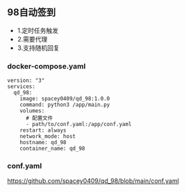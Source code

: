 ## 98自动签到

* 1.定时任务触发
* 2.需要代理
* 3.支持随机回复

### docker-compose.yaml
```
version: "3"
services:
  qd_98:
    image: spacey0409/qd_98:1.0.0
    command: python3 /app/main.py
    volumes:
      # 配置文件
      - path/to/conf.yaml:/app/conf.yaml
    restart: always
    network_mode: host
    hostname: qd_98
    container_name: qd_98
```

### conf.yaml
https://github.com/spacey0409/qd_98/blob/main/conf.yaml
